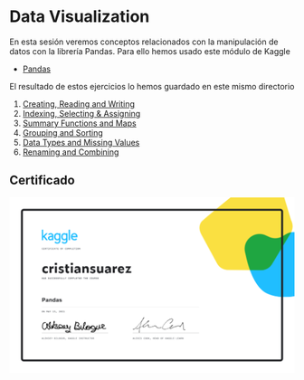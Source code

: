 # Data Visualization

En esta sesión veremos conceptos relacionados con la manipulación de datos con 
la librería Pandas. Para ello hemos usado este módulo de Kaggle

- [Pandas][pandas]

El resultado de estos ejercicios lo hemos guardado en este mismo directorio

1. [Creating, Reading and Writing][creating-reading-and-writing]
2. [Indexing, Selecting & Assigning][indexing-selecting-and-assigning]
3. [Summary Functions and Maps][summary-functions-and-maps]
4. [Grouping and Sorting][grouping-and-sorting]
5. [Data Types and Missing Values][data-types-and-missing-values]
6. [Renaming and Combining][renaming-and-combining]

## Certificado

[![Certificado Pandas](cristiansuarez-Pandas.png)][certificate]

<!-- LINKS -->
[pandas]:https://www.kaggle.com/learn/pandas
[creating-reading-and-writing]:01-creating-reading-and-writing
[indexing-selecting-and-assigning]:02-indexing-selecting-and-assigning
[summary-functions-and-maps]:03-summary-functions-and-maps
[grouping-and-sorting]:04-grouping-and-sorting
[data-types-and-missing-values]:05-data-types-and-missing-values
[renaming-and-combining]:06-renaming-and-combining
[certificate]:https://www.kaggle.com/learn/certification/cristiansuarez/pandas
